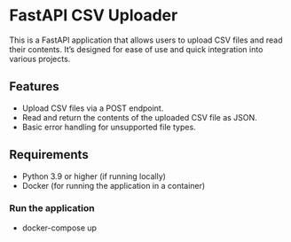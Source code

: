 # FastAPI CSV Uploader

This is a FastAPI application that allows users to upload CSV files and read their contents. It’s designed for ease of use and quick integration into various projects.

## Features

- Upload CSV files via a POST endpoint.
- Read and return the contents of the uploaded CSV file as JSON.
- Basic error handling for unsupported file types.

## Requirements

- Python 3.9 or higher (if running locally)
- Docker (for running the application in a container)

### Run the application

- docker-compose up
